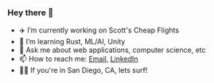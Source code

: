 ### Hey there 🤙

- ✈️ I’m currently working on Scott's Cheap Flights
- 🌱 I’m learning Rust, ML/AI, Unity
- 💬 Ask me about web applications, computer science, etc
- 📫 How to reach me: <a href="mailto:andrewrreedy@gmail.com">Email</a>, [LinkedIn](https://www.linkedin.com/in/andrewreedy/)
- 🏄‍♂️ If you're in San Diego, CA, lets surf!
